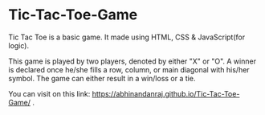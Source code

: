 # Tic-Tac-Toe-Game
Tic Tac Toe is a basic game. It made using HTML, CSS &amp; JavaScript(for logic). 

This game is played by two players, denoted by either "X" or "O".
A winner is declared once he/she fills a row, column, or main diagonal with his/her symbol.
The game can either result in a win/loss or a tie.

You can visit on this link: https://abhinandanraj.github.io/Tic-Tac-Toe-Game/ .

